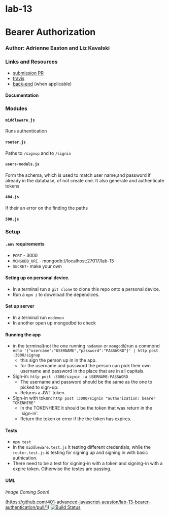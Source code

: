 # lab-13

# Bearer Authorization
### Author: Adrienne Easton and Liz Kavalski

### Links and Resources
* [submission PR](http://xyz.com)
* [travis](http://xyz.com)
* [back-end](http://xyz.com) (when applicable)

#### Documentation


### Modules
#### `middleware.js`
Runs authentication 
#### `router.js`
Paths to `/signup` and to `/signin`
#### `users-models.js`
Form the schema, which is used to match user name,and password if already in the database, of not create one. It also generate and authenticate tokens
#### `404.js`
If their an error on the finding the paths
#### `500.js`


### Setup
#### `.env` requirements
* `PORT` - 3000
* `MONGODB_URI` - mongodb://localhost:27017/lab-13
* `SECRET`- make your own
#### Seting up on personal device.
* In a terminal run a `git clone` to clone this repo onto a personal device.
* Run a `npm i` to download the dependices.
#### Set up server
* In a terminal run `nodemon` 
* In another open up mongodbd to check 

#### Running the app
* in the terminal(not the one running `nodemon` or `mongodb`)run a commond `echo '{"username":"USERNAME","password":"PASSWORD"}' | http post :3000/signup`
  * this sign the person up in in the app.
  * for the username and password the person can pick their own username and password in the place that are in all capitals.
* Sign-in: `http post :3000/signin -a USERNAME:PASSWORD`
  * The username and password should be the same as the one to picked to sign-up.
  * Returns a JWT token.
* Sign-in with token: `http post :3000/signin "authorization: bearer TOKENHERE"`
  * In the TOKENHERE it should be the token that was return in the 'sign-in'.
  * Return the token or error if the the token has expires.
  
#### Tests
* `npm test`
* In the `middleware.test.js` it testing different credentials, while the `router.test.js` is testing for signing up and signing in with basic authication.
* There need to be a test for signing-in with a token and signing-in with a expire token. Otherwise the testes are passing.

#### UML
_Image Coming Soon!_

(https://github.com/401-advanced-javascript-aeaston/lab-13-bearer-authentication/pull/1)
[![Build Status](https://travis-ci.com/401-advanced-javascript-aeaston/lab-13-bearer-authentication.svg?branch=master)](https://travis-ci.com/401-advanced-javascript-aeaston/lab-13-bearer-authentication)

